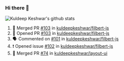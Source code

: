### Hi there 👋

<!--
**kuldeepkeshwar/kuldeepkeshwar** is a ✨ _special_ ✨ repository because its `README.md` (this file) appears on your GitHub profile.

Here are some ideas to get you started:

- 🔭 I’m currently working on ...
- 🌱 I’m currently learning ...
- 👯 I’m looking to collaborate on ...
- 🤔 I’m looking for help with ...
- 💬 Ask me about ...
- 📫 How to reach me: ...
- 😄 Pronouns: ...
- ⚡ Fun fact: ...
-->
![Kuldeep Keshwar's github stats](https://github-readme-stats.vercel.app/api?username=kuldeepkeshwar&show_icons=true)

<!--START_SECTION:activity-->
1. 🎉 Merged PR [#103](https://github.com//kuldeepkeshwar/filbert-js/pull/103) in [kuldeepkeshwar/filbert-js](https://github.com//kuldeepkeshwar/filbert-js)
2. 💪 Opened PR [#103](https://github.com//kuldeepkeshwar/filbert-js/pull/103) in [kuldeepkeshwar/filbert-js](https://github.com//kuldeepkeshwar/filbert-js)
3. 🗣 Commented on [#101](https://github.com//kuldeepkeshwar/filbert-js/issues/101) in [kuldeepkeshwar/filbert-js](https://github.com//kuldeepkeshwar/filbert-js)
4. ❗️ Opened issue [#102](https://github.com//kuldeepkeshwar/filbert-js/issues/102) in [kuldeepkeshwar/filbert-js](https://github.com//kuldeepkeshwar/filbert-js)
5. 🎉 Merged PR [#74](https://github.com//kuldeepkeshwar/layout-ui/pull/74) in [kuldeepkeshwar/layout-ui](https://github.com//kuldeepkeshwar/layout-ui)
<!--END_SECTION:activity-->
